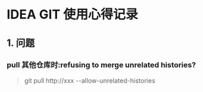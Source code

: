 # IDEA GIT 使用心得记录

## 1. 问题

### pull 其他仓库时:refusing to merge unrelated histories?

> git pull http://xxx --allow-unrelated-histories

